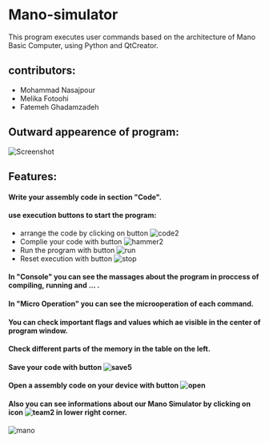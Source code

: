 # Mano-simulator
This program executes user commands based on the architecture of Mano Basic Computer, using Python and QtCreator.

## contributors:
* Mohammad Nasajpour
* Melika Fotoohi
* Fatemeh Ghadamzadeh

## Outward appearence of program:

![Screenshot](https://user-images.githubusercontent.com/80758012/172581705-d1183d61-dac1-475e-addf-7066b7e8562f.jpg)


## Features:

 #### Write your assembly code in section "Code".
 #### use execution buttons to start the program:
* arrange the code by clicking on button ![code2](https://user-images.githubusercontent.com/80758012/172587521-a43dbbf6-8ec5-4b47-8b7f-a3e63aacff11.png)
* Complie your code with button ![hammer2](https://user-images.githubusercontent.com/80758012/172587806-c4750d32-0d0f-4be2-8cf6-38714c2c3787.png)
* Run the program with button ![run](https://user-images.githubusercontent.com/80758012/172587964-4a984f40-97e7-40df-80b6-c8cea742b76b.png)
* Reset execution with button ![stop](https://user-images.githubusercontent.com/80758012/172588788-7795e9b3-af1d-4ea7-aaad-7f31e9779ca6.png)
 #### In "Console" you can see the massages about the program in proccess of compiling, running and ... .
 #### In "Micro Operation" you can see the microoperation of each command.
 #### You can check important flags and values which ae visible in the center of program window.
 #### Check different parts of the memory in the table on the left.
#### Save your code with button   ![save5](https://user-images.githubusercontent.com/80758012/172591856-f5a871a0-caf9-4377-967f-2ff3af9fe1b8.png)
#### Open a assembly code on your device with button  ![open](https://user-images.githubusercontent.com/80758012/172592061-f9f06a8d-812a-4a44-b1c2-a6d89c8f0175.png)
#### Also you can see informations about our Mano Simulator by clicking on icon  ![team2](https://user-images.githubusercontent.com/80758012/172592231-37b2ab76-25bd-4a6c-a656-c19af6950553.png)   in lower right corner.
![mano](https://user-images.githubusercontent.com/80758012/172593693-9f1cec19-ed9e-4273-8a9a-9b855f0f2095.png)

